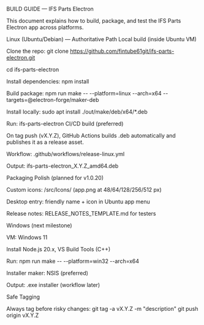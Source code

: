 BUILD GUIDE — IFS Parts Electron

This document explains how to build, package, and test the IFS Parts Electron app across platforms.

Linux (Ubuntu/Debian) — Authoritative Path
Local build (inside Ubuntu VM)

Clone the repo:
git clone https://github.com/fintube61git/ifs-parts-electron.git

cd ifs-parts-electron

Install dependencies:
npm install

Build package:
npm run make -- --platform=linux --arch=x64 --targets=@electron-forge/maker-deb

Install locally:
sudo apt install ./out/make/deb/x64/*.deb

Run:
ifs-parts-electron
CI/CD build (preferred)

On tag push (vX.Y.Z), GitHub Actions builds .deb automatically and publishes it as a release asset.

Workflow: .github/workflows/release-linux.yml

Output: ifs-parts-electron_X.Y.Z_amd64.deb

Packaging Polish (planned for v1.0.20)

Custom icons: /src/Icons/ (app.png at 48/64/128/256/512 px)

Desktop entry: friendly name + icon in Ubuntu app menu

Release notes: RELEASE_NOTES_TEMPLATE.md for testers

Windows (next milestone)

VM: Windows 11

Install Node.js 20.x, VS Build Tools (C++)

Run:
npm run make -- --platform=win32 --arch=x64

Installer maker: NSIS (preferred)

Output: .exe installer (workflow later)

Safe Tagging

Always tag before risky changes:
git tag -a vX.Y.Z -m "description"
git push origin vX.Y.Z